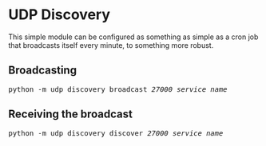 # UDP Discovery

This simple module can be configured as something as simple as a cron job that broadcasts itself every minute, to something more robust.

## Broadcasting

<pre>
python -m udp_discovery broadcast <em>27000 service_name</em>
</pre>

## Receiving the broadcast

<pre>
python -m udp_discovery discover <em>27000 service_name</em>
</pre>
